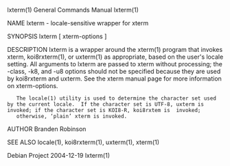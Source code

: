 lxterm(1)                                                                                General Commands Manual                                                                                lxterm(1)

NAME
       lxterm - locale-sensitive wrapper for xterm

SYNOPSIS
       lxterm [ xterm-options ]

DESCRIPTION
       lxterm  is  a wrapper around the xterm(1) program that invokes xterm, koi8rxterm(1), or uxterm(1) as appropriate, based on the user's locale setting.  All arguments to lxterm are passed to xterm
       without processing; the -class, -k8, and -u8 options should not be specified because they are used by koi8rxterm and uxterm.  See the xterm manual page for more information on xterm-options.

       The locale(1) utility is used to determine the character set used by the current locale.  If the character set is UTF-8, uxterm is invoked; if the character set is KOI8-R, koi8rxtem is  invoked;
       otherwise, ‘plain’ xterm is invoked.

AUTHOR
       Branden Robinson

SEE ALSO
       locale(1), koi8rxterm(1), uxterm(1), xterm(1)

Debian Project                                                                                  2004-12-19                                                                                      lxterm(1)
